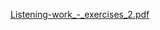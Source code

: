 [Listening-work_-_exercises_2.pdf](https://github.com/user-attachments/files/18774454/Listening-work_-_exercises_2.pdf)
